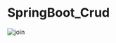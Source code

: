 # SpringBoot_Crud
![join](https://user-images.githubusercontent.com/107845196/219029396-24333da7-c224-458c-a5e2-7c5104674b16.png)
